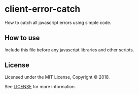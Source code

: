 # client-error-catch
How to catch all javascript errors using simple code.


## How to use
Include this file before any javascript libraries and other scripts.

## License
Licensed under the MIT License, Copyright © 2018.

See [LICENSE](./LICENSE) for more information.
